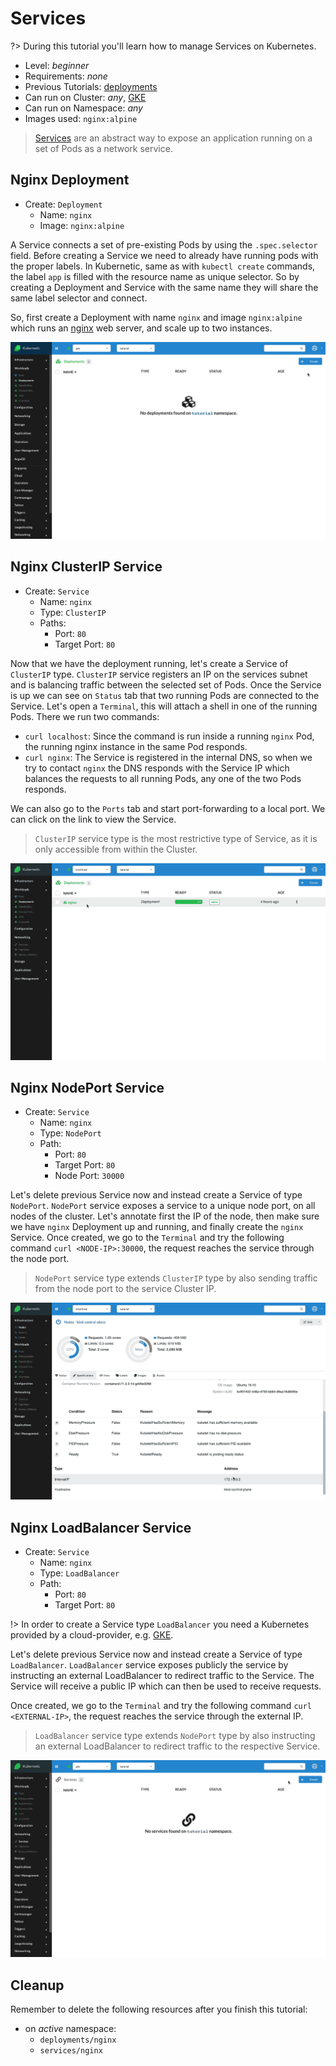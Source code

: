 # Services

?> During this tutorial you'll learn how to manage Services on Kubernetes.

* Level: *beginner*
* Requirements: *none*
* Previous Tutorials: [deployments](/tutorials/workloads/deployments/)
* Can run on Cluster: *any*, [GKE](/setup-cluster/google-kubernetes-engine-gke)
* Can run on Namespace: *any*
* Images used: `nginx:alpine`

> [Services](https://kubernetes.io/docs/concepts/services-networking/service/) are an abstract way to expose an application running on a set of Pods as a network service.

## Nginx Deployment

* Create: `Deployment`
  * Name: `nginx`
  * Image: `nginx:alpine`

A Service connects a set of pre-existing Pods by using the `.spec.selector` field. Before creating a Service we need to already have running pods with the proper labels. In Kubernetic, same as with `kubectl create` commands, the label `app` is filled with the resource name as unique selector. So by creating a Deployment and Service with the same name they will share the same label selector and connect.

So, first create a Deployment with name `nginx` and image `nginx:alpine` which runs an [nginx](https://www.nginx.com/) web server, and scale up to two instances.

![Nginx Deployment](images/deployments-nginx.gif)

## Nginx ClusterIP Service

* Create: `Service`
  * Name: `nginx`
  * Type: `ClusterIP`
  * Paths:
    * Port: `80`
    * Target Port: `80`

Now that we have the deployment running, let's create a Service of `ClusterIP` type. `ClusterIP` service registers an IP on the services subnet and is balancing traffic between the selected set of Pods. Once the Service is up we can see on `Status` tab that two running Pods are connected to the Service. Let's open a `Terminal`, this will attach a shell in one of the running Pods. There we run two commands:

  * `curl localhost`: Since the command is run inside a running `nginx` Pod, the running nginx instance in the same Pod responds.
  * `curl nginx`: The Service is registered in the internal DNS, so when we try to contact `nginx` the DNS responds with the Service IP which balances the requests to all running Pods, any one of the two Pods responds.

We can also go to the `Ports` tab and start port-forwarding to a local port. We can click on the link to view the Service.

> `ClusterIP` service type is the most restrictive type of Service, as it is only accessible from within the Cluster.

![Nginx Service ClusterIP](images/services-nginx-clusterip.gif)

## Nginx NodePort Service

* Create: `Service`
  * Name: `nginx`
  * Type: `NodePort`
  * Path:
    * Port: `80`
    * Target Port: `80`
    * Node Port: `30000`

Let's delete previous Service now and instead create a Service of type `NodePort`. `NodePort` service exposes a service to a unique node port, on all nodes of the cluster. Let's annotate first the IP of the node, then make sure we have `nginx` Deployment up and running, and finally create the `nginx` Service. Once created, we go to the `Terminal` and try the following command `curl <NODE-IP>:30000`, the request reaches the service through the node port.

> `NodePort` service type extends `ClusterIP` type by also sending traffic from the node port to the service Cluster IP.

![Nginx Service NodePort](images/services-nginx-nodeport.gif)

## Nginx LoadBalancer Service

* Create: `Service`
  * Name: `nginx`
  * Type: `LoadBalancer`
  * Path:
    * Port: `80`
    * Target Port: `80`

!> In order to create a Service type `LoadBalancer` you need a Kubernetes provided by a cloud-provider, e.g. [GKE](/setup-cluster/google-kubernetes-engine-gke).

Let's delete previous Service now and instead create a Service of type `LoadBalancer`. `LoadBalancer` service exposes publicly the service by instructing an external LoadBalancer to redirect traffic to the Service. The Service will receive a public IP which can then be used to receive requests.

Once created, we go to the `Terminal` and try the following command `curl <EXTERNAL-IP>`, the request reaches the service through the external IP.

> `LoadBalancer` service type extends `NodePort` type by also instructing an external LoadBalancer to redirect traffic to the respective Service.

![Nginx Service LoadBalancer](images/services-nginx-loadbalancer.gif)

## Cleanup

Remember to delete the following resources after you finish this tutorial:

* on _active_ namespace:
  * `deployments/nginx`
  * `services/nginx`